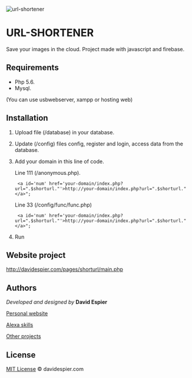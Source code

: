![url-shortener](http://davidespier.com/img/appweb/shorturl.png)

# URL-SHORTENER
Save your images in the cloud.  Project made with javascript and firebase.

## Requirements

- Php 5.6.
- Mysql.

(You can use usbwebserver, xampp or hosting web)


## Installation

1. Upload file (/database) in your database.

2. Update (/config) files config, register and login, access data from the database.

3. Add your domain in this line of code.

               
   Line 111 (/anonymous.php).

        <a id='num' href='your-domain/index.php?url=".$shorturl."'>http://your-domain/index.php?url=".$shorturl."</a>";


   Line 33 (/config/func/func.php)
   
        <a id='num' href='your-domain/index.php?url=".$shorturl."'>http://your-domain/index.php?url=".$shorturl."</a>";
       
        
4. Run

## Website project

http://davidespier.com/pages/shorturl/main.php


## Authors

 *Developed and designed by*  **David Espier**


[Personal website](https://davidespier.com)

[Alexa skills](https://www.amazon.es/s?k=davidespier&i=alexa-skills)
        
[Other projects](https://github.com/davidespier?tab=repositories)



## License


[MIT License](https://choosealicense.com/licenses/mit/) © davidespier.com
